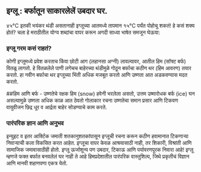 ## इग्लू : बर्फातून साकारलेलें उबदार घर. 

४५°C इतकी भयंकर थंडी असतानाही इग्लूच्या आतमध्ये तापमान १५°C पर्यंत पोहोचू शकतं!
हे कसं शक्य होतं? चला हे मराठीतील योग्य शब्दांचा वापर करून अगदी साध्या भाषेत समजून घेऊया:

### इग्लू गरम कसं राहतं?
कोणी इग्लूमध्ये प्रवेश करताच किंवा छोटी आग (लहानसा अग्नी) लावल्यावर, आतील हिम (सॉफ्ट बर्फ) वितळू लागतो.
हे वितळलेले पाणी लगेचच बाहेरच्या थंडीमुळे गोठून बर्फाचा कठीण थर (हिम आवरण) तयार करतो.
हा नवीन बर्फाचा थर इग्लूच्या भिंती अधिक मजबूत करतो आणि उष्णता आत अडकवण्यास मदत करतो.

##हिम आणि बर्फ - उष्णतेचे रक्षक
हिम (snow) हवेनी भरलेला असतो, उत्तम उष्मारोधक बर्फ (ice) घन असल्यामुळे उष्णता अधिक काळ आत ठेवतो गोलाकार रचना उष्णतेचा समान प्रसार आणि टिकवण वायुवीजन छिद्र धूर व आर्द्रता बाहेर सोडण्याचे काम करते.

### पारंपरिक ज्ञान आणि अनुभव

इन्युइट व इतर आर्क्टिक जमाती शतकानुशतकांपासून इग्लूची रचना करून कठीण हवामानात टिकणाऱ्या निवाऱ्याची कला विकसित करत आहेत.
इग्लूचा वापर केवळ आश्रयासाठी नाही, तर शिकारी, विश्रांती आणि सामाजिक जमावासाठीही होतो.
इग्लू ऊर्जाशून्य पण उबदार, टिकाऊ आणि पर्यावरणपूरक निवारा आहे!
इग्लू म्हणजे फक्त बर्फात बनवलेलं घर नाही ते आहे हिमप्रदेशातील पारंपरिक वास्तुशिल्प, जिथे प्रकृतीचं विज्ञान आणि मानवी शहाणपणा एकत्र येतो.